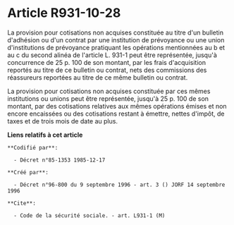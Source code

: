 # Article R931-10-28

La provision pour cotisations non acquises constituée au titre d'un bulletin d'adhésion ou d'un contrat par une institution
de prévoyance ou une union d'institutions de prévoyance pratiquant les opérations mentionnées au b et au c du second alinéa
de l'article L. 931-1 peut être représentée, jusqu'à concurrence de 25 p. 100 de son montant, par les frais d'acquisition
reportés au titre de ce bulletin ou contrat, nets des commissions des réassureurs reportées au titre de ce même bulletin ou
contrat.

La provision pour cotisations non acquises constituée par ces mêmes institutions ou unions peut être représentée, jusqu'à 25
p. 100 de son montant, par des cotisations relatives aux mêmes opérations émises et non encore encaissées ou des cotisations
restant à émettre, nettes d'impôt, de taxes et de trois mois de date au plus.

**Liens relatifs à cet article**

	**Codifié par**:

	  - Décret n°85-1353 1985-12-17

	**Créé par**:

	  - Décret n°96-800 du 9 septembre 1996 - art. 3 () JORF 14 septembre 1996

	**Cite**:

	  - Code de la sécurité sociale. - art. L931-1 (M)
